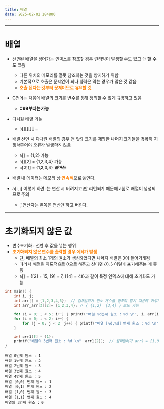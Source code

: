 ```yaml
---
title: 배열
date: 2025-02-02 184800
---
```

---
# 배열

* 선언된 배열을 넘어가는 인덱스를 참조할 경우 런타임이 발생할 수도 있고 안 할 수도 있음
  * 다른 위치의 메모리를 잘못 참조하는 것을 방지하기 위함
  * 기본적으로 호출은 문제없이 되나 입력은 막는 경우가 많은 것 같음
  * <font color='ff8000'><b>호출 된다는 것부터 문제이므로 유의할 것</b></font>
  
* C언어는 처음에 배열의 크기를 변수를 통해 정의할 수 없게 규정하고 있음
  * **C99부터는 가능**

* 다차원 배열 가능
  * a[][][][]...

* 배열 선언 시 다차원 배열의 경우 맨 앞의 크기를 제외한 나머지 크기들을 정확히 지정해주어야 오류가 발생하지 않음
  * a[] = \{1,2\} 가능
  * a[][2] = {1,2,3,4} 가능
  * a[2][] = {1,2,3,4} ***불가능***

* 배열 내 데이터는 메모리 상 <font color='ff8000'><b>연속적</b></font>으로 놓인다.

* a[i, j] 이렇게 하면 i는 연산 시 버려지고 j만 리턴되기 때문에 a[j]로 배열이 생성되므로 주의
  * ','연산자는 왼쪽은 연산만 하고 버린다.


---
# 초기화되지 않은 값

* 변수초기화 : 선언 후 값을 넣는 행위
* <font color='ff8000'><b>초기화되지 않은 변수를 출력할 경우 에러가 발생</b></font>
  * 단, 배열의 최소 1개의 원소가 생성되었다면 나머지 배열은 0이 들어가게됨
  * 따라서 배열을 의도적으로 0으로 해주고 싶다면 {0, } 이렇게 표기해주는 게 좋음
  * a[] = {[2] = 15, [9] = 7, [14] = 48}과 같이 특정 인덱스에 대해 초기화도 가능


```c
int main() {
    int i, j;
    int arr[] = {1,2,3,4,5};  // 컴파일러가 원소 개수를 정확히 알기 때문에 이렇게도 정의 가능함
    int arr_arr[2][2]= {1,2,3,4}; // { {1,2}, {3,4} } 로도 가능

    for (i = 0; i < 5; i++) { printf("배열 %d번째 원소 : %d \n", i, arr[i]); }
    for (i = 0; i < 2; i++) {
        for (j = 0; j < 2; j++) { printf("배열 [%d,%d] 번째 원소 : %d \n", i, j, arr_arr[i][j]); }
    }

    int arr1[5] = {1};
    printf("배열의 3번째 원소 : %d \n", arr1[2]);  // 컴파일러가 arr1 = {1,0,0,0,0}로 봄
}
```

```text
배열 0번째 원소 : 1 
배열 1번째 원소 : 2 
배열 2번째 원소 : 3 
배열 3번째 원소 : 4 
배열 4번째 원소 : 5 
배열 [0,0] 번째 원소 : 1 
배열 [0,1] 번째 원소 : 2 
배열 [1,0] 번째 원소 : 3 
배열 [1,1] 번째 원소 : 4 
배열의 3번째 원소 : 0
```

